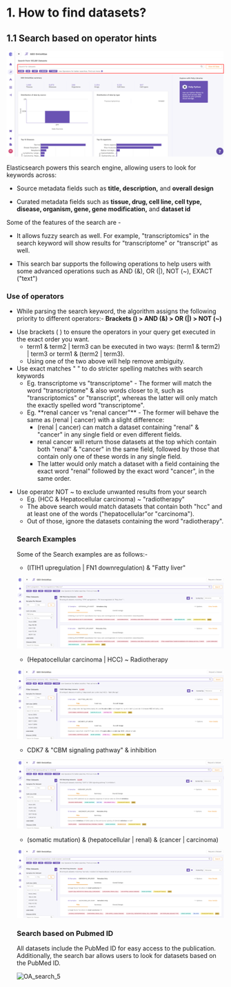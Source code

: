 
# 1. How to find datasets?

## 1.1 Search based on operator hints

![Search Bar](../img/OmixAtlas-Images/1a.png) 

Elasticsearch powers this search engine, allowing users to look for keywords across:

-   Source metadata fields such as **title, description,** and **overall design**

-   Curated metadata fields such as **tissue, drug, cell line, cell type, disease, organism, gene, gene modification,** and **dataset id**

Some of the features of the search are - 

-   It allows fuzzy search as well. For example, "transcriptomics" in the search keyword will show results for "transcriptome" or "transcript" as well.

-   This search bar supports the following operations to help users with some advanced operations such as AND (&), OR (|), NOT (~), EXACT ("text")

### Use of operators
-   While parsing the search keyword, the algorithm assigns the following priority to different operators:- **Brackets () > AND (&) > OR (|) > NOT (~)**
<ul>
<li>Use brackets ( ) to ensure the operators in your query get executed in the exact order you want.
<ul>
   <li> term1 & term2 | term3 can be executed in two ways: (term1 & term2) | term3 or term1 & (term2 | term3). 
    <li>Using one of the two above will help remove ambiguity.
    </li>
</ul>
<li>Use exact matches " " to do stricter spelling matches with search keywords
  <ul>
    <li>Eg. transcriptome vs "transcriptome" - The former will match the word "transcriptome" & also words closer to it, such as "transcriptomics" or "transcript", whereas the latter will only match the exactly spelled word "transcriptome".
<li>Eg. **renal cancer vs "renal cancer"** - The former will behave the same as (renal | cancer) with a slight difference:
<ul><li>(renal | cancer) can match a dataset containing "renal" & "cancer" in any single field or even different fields.
<li>renal cancer will return those datasets at the top which contain both "renal" & "cancer" in the same field, followed by those that contain only one of these words in any single field.
  <li>The latter would only match a dataset with a field containing the exact word "renal" followed by the exact word "cancer", in the same order.
</li></li></ul>
    </li>
  </li>
</ul>
</li>
</ul>
  <ul><li>Use operator NOT ~ to exclude unwanted results from your search
  <ul><li>Eg. (HCC & Hepatocellular carcinoma) ~ "radiotherapy"
<li>The above search would match datasets that contain both "hcc" and at least one of the words ("hepatocellular"or "carcinoma").
<li>Out of those, ignore the datasets containing the word "radiotherapy".</li></li></ul>

### Search Examples

Some of the Search examples are as follows:-

- (ITIH1 upregulation | FN1 downregulation) & "Fatty liver"

![Example](../img/OmixAtlas-Images/2a.png) 

- (Hepatocellular carcinoma | HCC) ~ Radiotherapy

![Example](../img/OmixAtlas-Images/3a.png) 


- CDK7 & "CBM signaling pathway" & inhibition

![Example](../img/OmixAtlas-Images/4a.png) 


- (somatic mutation) & (hepatocellular | renal) & (cancer | carcinoma)

![Example](../img/OmixAtlas-Images/5a.png) 

### Search based on Pubmed ID

All datasets include the PubMed ID for easy access to the publication. Additionally, the search bar allows users to look for datasets based on the PubMed ID.

![OA_search_5](https://github.com/ElucidataInc/polly-docs/assets/107244183/88130d99-4bb1-42c8-831e-62d0eabd9848)



